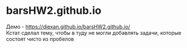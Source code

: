 # barsHW2.github.io
Демо - https://diexan.github.io/barsHW2.github.io/<br>
Кстат сделал тему, чтобы в туду не могли добавлять задачи, которые состоят чисто из пробелов <br>
